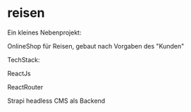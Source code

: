 # reisen

Ein kleines Nebenprojekt:

OnlineShop für Reisen, gebaut nach Vorgaben des "Kunden"

TechStack:

ReactJs

ReactRouter

Strapi headless CMS als Backend


